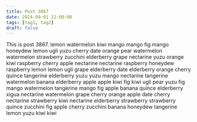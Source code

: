 ```yaml
---
title: Post 3867
date: 2024-09-01 12:00:00
tags: [tag1, tag2]
draft: false
---
```

This is post 3867.
lemon
watermelon
kiwi
mango
mango
fig
mango
honeydew
lemon
ugli
yuzu
cherry
date
orange
pear
watermelon
watermelon
strawberry
zucchini
elderberry
grape
nectarine
yuzu
orange
kiwi
raspberry
cherry
apple
nectarine
nectarine
raspberry
honeydew
raspberry
lemon
lemon
ugli
grape
elderberry
date
elderberry
orange
cherry
quince
tangerine
elderberry
yuzu
yuzu
mango
nectarine
tangerine
watermelon
banana
elderberry
apple
apple
kiwi
fig
kiwi
ugli
pear
yuzu
fig
mango
watermelon
tangerine
mango
fig
apple
banana
quince
elderberry
xigua
nectarine
watermelon
grape
cherry
orange
apple
date
cherry
nectarine
strawberry
kiwi
nectarine
elderberry
strawberry
strawberry
quince
zucchini
fig
apple
cherry
zucchini
banana
honeydew
tangerine
lemon
yuzu
kiwi
kiwi
